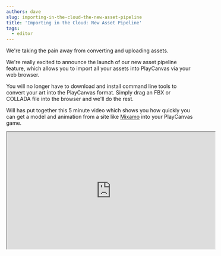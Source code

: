 ```yaml
---
authors: dave
slug: importing-in-the-cloud-the-new-asset-pipeline
title: 'Importing in the Cloud: New Asset Pipeline'
tags:
  - editor
---
```


We're taking the pain away from converting and uploading assets.

We're really excited to announce the launch of our new asset pipeline feature, which allows you to import all your assets into PlayCanvas via your web browser.

You will no longer have to download and install command line tools to convert your art into the PlayCanvas format. Simply drag an FBX or COLLADA file into the browser and we'll do the rest.

Will has put together this 5 minute video which shows you how quickly you can get a model and animation from a site like [Mixamo](https://www.mixamo.com/) into your PlayCanvas game.

<div className="iframe-container">
    <iframe loading="lazy" width="560" height="315" src="https://www.youtube.com/embed/qy_fRcV-3wk" title="YouTube video player" allow="accelerometer; autoplay; clipboard-write; encrypted-media; gyroscope; picture-in-picture" allowfullscreen></iframe>
</div>
